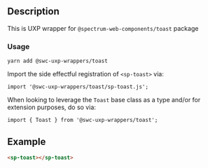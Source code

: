## Description

This is UXP wrapper for `@spectrum-web-components/toast` package

### Usage

```
yarn add @swc-uxp-wrappers/toast
```

Import the side effectful registration of `<sp-toast>` via:

```
import '@swc-uxp-wrappers/toast/sp-toast.js';
```

When looking to leverage the `Toast` base class as a type and/or for extension purposes, do so via:

```
import { Toast } from '@swc-uxp-wrappers/toast';
```

## Example

```html
<sp-toast></sp-toast>
```
